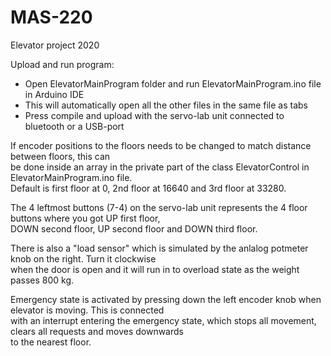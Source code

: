 # MAS-220
Elevator project 2020

Upload and run program:  

-   Open ElevatorMainProgram folder and run ElevatorMainProgram.ino file in Arduino IDE  
-   This will automatically open all the other files in the same file as tabs  
-   Press compile and upload with the servo-lab unit connected to bluetooth or a USB-port  

If encoder positions to the floors needs to be changed to match distance between floors, this can  
be done inside an array in the private part of the class ElevatorControl in ElevatorMainProgram.ino file.  
Default is first floor at 0, 2nd floor at 16640 and 3rd floor at 33280.  


The 4 leftmost buttons (7-4) on the servo-lab unit represents the 4 floor buttons where you got UP first floor,  
DOWN second floor, UP second floor and DOWN third floor.  

There is also a "load sensor" which is simulated by the anlalog potmeter knob on the right. Turn it clockwise  
when the door is open and it will run in to overload state as the weight passes 800 kg.

Emergency state is activated by pressing down the left encoder knob when elevator is moving. This is connected  
with an interrupt entering the emergency state, which stops all movement, clears all requests and moves downwards  
to the nearest floor.
